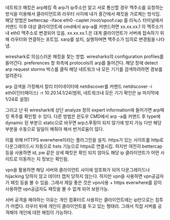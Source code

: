 네트워크 해킹은 arp해킹
즉 arp가 ip주소만 알고 서로 통신할 경우 맥주소를 요청하는 방식을 이용해서
클라이언트와 라우터 사이에 내가 중간에서 패킷을 가로채는 방식임.
해당 방법은 bettercap -iface eth0 -caplet /root/spoof.cap 를 리눅스 터미널에서 커맨드
이후 대상 클라이언트에 cmd에서 arp-a를 커맨드하면 xx.xx.xx.1 의 맥주소가 내 eth0 맥주소로 변경되어 있음.
xx.xx.xx.1.은 대게 클라이언트가 서버에 접속하기 위해 라우터와 연결하는 포트임.
xarp를 설치, 실행하며면 맥주소가 임의로 변경됨을 나타냄. 

wireshark로 의심스러운 해킹을 찾는 방법.
wiresharks의 configuration profiles를 들어간다.
preferences 창 좌측에  protocols의 arp를 들어간다.
해당 창에 detect arp request storms 박스를 클릭
해당 네트워크 내 모든 기기를 검색하려하면 경보를 알려준다.

arp 검색을 가정해서
칼리 터미네이터에 netdiscover를 커맨드
netdiscover -i eth0(인터페이스) -r 10.20.14.1/24(범위, 네트워크내 모든 기기 확인은 ip 마지막에 1/24로 설정)

그러고 난 뒤 wireshark에 상단 analyze 창의 expert information에 들어가면 arp패킷 폭주를 확인할 수 있다.
다른 방법은 윈도우 CMD에서 arp -a를 커맨드 후 type에 dynamic 된 부분으 static으로 바꾸면 arp스푸핑이 되지 않기에 방지 가능
다만 해당 부분을 수동으로 일일이 해줘야 해서 번거로움이 많다.

이를 위해 HTTPS everwhere이라는 플러그인을 설치.
https가 있는 사이트를 http로 다운그래이드시 자동으로 hsts 기능으로 https로 연결시킴.
하지만 여전히 bettercap 등을 사용하면 id, pw 같은 상세 패킷은 확인 되지 않아도 해당 ip 클라이언트가 어떤 사이트로 이동하는 지 정보는 확인됨.

vpn을 활용하면 해당 서버와 클라이언트 사이에 암호화가 되어 다운그레이드나 hijacking 당하지 않고 데이터 캡처 당하지 않는다.
하지만 vpn을 사용하면 vpn공급자가 패킷 등을 볼 수 있음.
그래서 제일 좋은 것은 vpn사용 + https everwhere를 같이 사용하면 vpn공급자도 패킷을 볼 수 없게 되어 보완가능.

 서버 공격을 해야하는 이유는 
 개인 컴퓨터르 사용하는 클라이언트에는 ip만으로는 침투가 어렵다. 
 라우터 뒤에 개인이 클라이언트를 두고 있는 형태라.
 그래서 직접 서버를 공격해야 개인에 대한 해킹이 가능하다.
 
